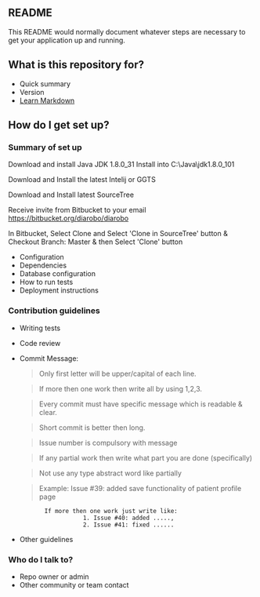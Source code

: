 ## README ##

This README would normally document whatever steps are necessary to get your application up and running.

## What is this repository for? ##

* Quick summary
* Version
* [Learn Markdown](https://bitbucket.org/tutorials/markdowndemo)

## How do I get set up? ##

### Summary of set up ###
Download and install Java JDK 1.8.0_31
Install into C:\Java\jdk1.8.0_101

Download and Install the latest Intelij or GGTS

Download and Install latest SourceTree

Receive invite from Bitbucket to your email
https://bitbucket.org/diarobo/diarobo

In Bitbucket, Select Clone and Select 'Clone in SourceTree' button
& Checkout Branch: Master & then Select 'Clone' button

* Configuration
* Dependencies
* Database configuration
* How to run tests
* Deployment instructions

### Contribution guidelines ###

* Writing tests
* Code review
* Commit Message: 
   > Only first letter will be upper/capital of each line.
   
   > If more then one work then write all by using 1,2,3.
   
   > Every commit must have specific message which is readable & clear.
   
   > Short commit is better then long.
   
   > Issue number is compulsory with message
    
   > If any partial work then write what part you are done (specifically)
   
   > Not use any type abstract word like partially
   
   > Example: Issue #39: added save functionality of patient profile page
   
             If more then one work just write like:
                        1. Issue #40: added .....,
                        2. Issue #41: fixed ......
* Other guidelines

### Who do I talk to? ###

* Repo owner or admin
* Other community or team contact